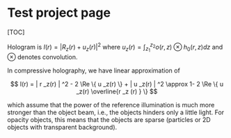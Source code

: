 # Test project page

[TOC]

Hologram is $I(r) = |R _z(r) + u _z(r)| ^2$ where $u _z(r) = \int _{z _1} ^{z _2} o(r, z) \otimes h _0(r, z) dz$ and $\otimes$ denotes convolution.

In compressive holography, we have linear approximation of

$$
I(r) = | r _z(r) | ^2 - 2 \Re \{ u _z(r) \} + | u _z(r) | ^2 \approx 1- 2 \Re \{ u _z(r) \overline{r _z (r) } \}
$$

which assume that the power of the reference illumination is much more stronger than the object beam, i.e., the objects hinders only a little light. For opacity objects, this means that the objects are sparse (particles or 2D objects with transparent background).
